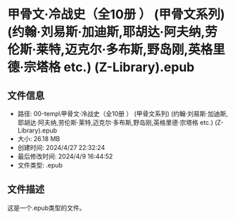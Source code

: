 ﻿# 甲骨文·冷战史（全10册 ） (甲骨文系列) (约翰·刘易斯·加迪斯,耶胡达·阿夫纳,劳伦斯·莱特,迈克尔·多布斯,野岛刚,英格里德·宗塔格 etc.) (Z-Library).epub

## 文件信息
- 路径: 00-temp\甲骨文·冷战史（全10册 ） (甲骨文系列) (约翰·刘易斯·加迪斯,耶胡达·阿夫纳,劳伦斯·莱特,迈克尔·多布斯,野岛刚,英格里德·宗塔格 etc.) (Z-Library).epub
- 大小: 26.18 MB
- 创建时间: 2024/4/27 22:32:24
- 最后修改时间: 2024/4/9 16:44:52
- 文件类型: .epub

## 文件描述
这是一个.epub类型的文件。


